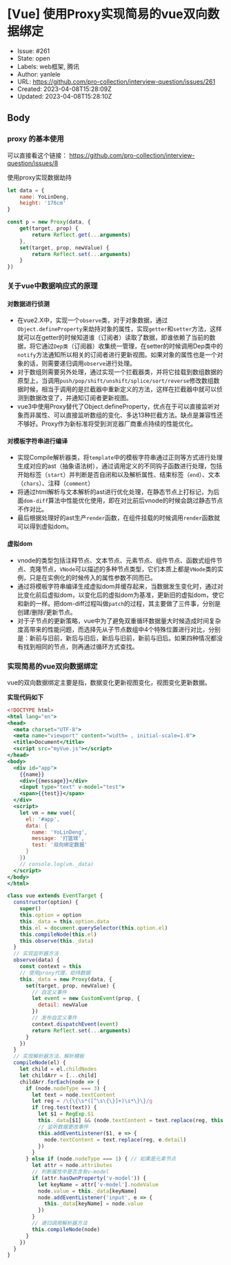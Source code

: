 # [Vue] 使用Proxy实现简易的vue双向数据绑定

- Issue: #261
- State: open
- Labels: web框架, 腾讯
- Author: yanlele
- URL: https://github.com/pro-collection/interview-question/issues/261
- Created: 2023-04-08T15:28:09Z
- Updated: 2023-04-08T15:28:10Z

## Body

### proxy 的基本使用
可以直接看这个链接： https://github.com/pro-collection/interview-question/issues/8

使用proxy实现数据劫持
```js
let data = {
    name: YoLinDeng,
    height: '176cm'
}

const p = new Proxy(data, {
    get(target, prop) {
        return Reflect.get(...arguments)
    },
    set(target, prop, newValue) {
        return Reflect.set(...arguments)
    }
})
```


### 关于vue中数据响应式的原理

#### 对数据进行侦测

* 在vue2.X中，实现一个`observe`类，对于对象数据，通过`Object.defineProperty`来劫持对象的属性，实现`getter`和`setter`方法，这样就可以在getter的时候知道谁（订阅者）读取了数据，即谁依赖了当前的数据，将它通过`Dep类`（订阅器）收集统一管理，在setter的时候调用Dep类中的`notify`方法通知所以相关的订阅者进行更新视图。如果对象的属性也是一个对象的话，则需要递归调用`observe`进行处理。
* 对于数组则需要另外处理，通过实现一个拦截器类，并将它挂载到数组数据的原型上，当调用`push/pop/shift/unshift/splice/sort/reverse`修改数组数据时候，相当于调用的是拦截器中重新定义的方法，这样在拦截器中就可以侦测到数据改变了，并通知订阅者更新视图。
* vue3中使用Proxy替代了Object.defineProperty，优点在于可以直接监听对象而非属性、可以直接监听数组的变化、多达13种拦截方法。缺点是兼容性还不够好。Proxy作为新标准将受到浏览器厂商重点持续的性能优化。

#### 对模板字符串进行编译

* 实现Compile解析器类，将`template`中的模板字符串通过正则等方式进行处理生成对应的ast（抽象语法树），通过调用定义的不同钩子函数进行处理，包括开始标签（`start`）并判断是否自闭和以及解析属性、结束标签（`end`）、文本（`chars`）、注释（`comment`）
* 将通过html解析与文本解析的ast进行优化处理，在静态节点上打标记，为后面`dom-diff`算法中性能优化使用，即在对比前后vnode的时候会跳过静态节点不作对比。
* 最后根据处理好的ast生产`render`函数，在组件挂载的时候调用`render`函数就可以得到虚拟dom。

#### 虚拟dom

* vnode的类型包括注释节点、文本节点、元素节点、组件节点、函数式组件节点、克隆节点，`VNode`可以描述的多种节点类型，它们本质上都是`VNode`类的实例，只是在实例化的时候传入的属性参数不同而已。
* 通过将模板字符串编译生成虚拟dom并缓存起来，当数据发生变化时，通过对比变化前后虚拟dom，以变化后的虚拟dom为基准，更新旧的虚拟dom，使它和新的一样。把dom-diff过程叫做`patch`的过程，其主要做了三件事，分别是创建/删除/更新节点。
* 对于子节点的更新策略，vue中为了避免双重循环数据量大时候造成时间复杂度高带来的性能问题，而选择先从子节点数组中4个特殊位置进行对比，分别是：新前与旧前，新后与旧后，新后与旧前，新前与旧后。如果四种情况都没有找到相同的节点，则再通过循环方式查找。

### 实现简易的vue双向数据绑定
vue的双向数据绑定主要是指，数据变化更新视图变化，视图变化更新数据。  

**实现代码如下**
```handlebars
<!DOCTYPE html>
<html lang="en">
<head>
  <meta charset="UTF-8">
  <meta name="viewport" content="width= , initial-scale=1.0">
  <title>Document</title>
  <script src="myVue.js"></script>
</head>
<body>
  <div id="app">
    {{name}}
    <div>{{message}}</div>
    <input type="text" v-model="test">
    <span>{{test}}</span>
  </div>
  <script>
    let vm = new vue({
      el: '#app',
      data: {
        name: 'YoLinDeng',
        message: '打篮球',
        test: '双向绑定数据'
      }
    })
    // console.log(vm._data)
  </script>
</body>
</html>
```

```js
class vue extends EventTarget {
  constructor(option) {
    super()
    this.option = option
    this._data = this.option.data
    this.el = document.querySelector(this.option.el)
    this.compileNode(this.el)
    this.observe(this._data)
  }
  // 实现监听器方法
  observe(data) {
    const context = this
    // 使用proxy代理，劫持数据
    this._data = new Proxy(data, {
      set(target, prop, newValue) {
        // 自定义事件
        let event = new CustomEvent(prop, {
          detail: newValue
        })
        // 发布自定义事件
        context.dispatchEvent(event)
        return Reflect.set(...arguments)
      }
    })
  }
  // 实现解析器方法，解析模板
  compileNode(el) {
    let child = el.childNodes
    let childArr = [...child]
    childArr.forEach(node => {
      if (node.nodeType === 3) {
        let text = node.textContent
        let reg = /\{\{\s*([^\s\{\}]+)\s*\}\}/g
        if (reg.test(text)) {
          let $1 = RegExp.$1
          this._data[$1] && (node.textContent = text.replace(reg, this._data[$1]))
          // 监听数据更改事件
          this.addEventListener($1, e => {
            node.textContent = text.replace(reg, e.detail)
          })
        }
      } else if (node.nodeType === 1) { // 如果是元素节点
        let attr = node.attributes
        // 判断属性中是否含有v-model
        if (attr.hasOwnProperty('v-model')) {
          let keyName = attr['v-model'].nodeValue
          node.value = this._data[keyName]
          node.addEventListener('input', e => {
            this._data[keyName] = node.value
          })
        }
        // 递归调用解析器方法
        this.compileNode(node)
      }
    })
  }
}
```



